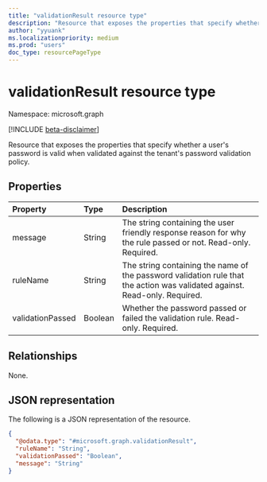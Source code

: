 ```yaml
---
title: "validationResult resource type"
description: "Resource that exposes the properties that specify whether a user's password is valid when validated against the tenant's password validation policy."
author: "yyuank"
ms.localizationpriority: medium
ms.prod: "users"
doc_type: resourcePageType
---
```


# validationResult resource type

Namespace: microsoft.graph

[!INCLUDE [beta-disclaimer](../../includes/beta-disclaimer.md)]

Resource that exposes the properties that specify whether a user's password is valid when validated against the tenant's password validation policy.

## Properties
|Property|Type|Description|
|:---|:---|:---|
|message|String| The string containing the user friendly response reason for why the rule passed or not. Read-only. Required. |
|ruleName|String| The string containing the name of the password validation rule that the action was validated against. Read-only. Required. |
|validationPassed|Boolean| Whether the password passed or failed the validation rule. Read-only. Required.|

## Relationships
None.

## JSON representation
The following is a JSON representation of the resource.
<!-- {
  "blockType": "resource",
  "@odata.type": "microsoft.graph.validationResult"
}
-->
``` json
{
  "@odata.type": "#microsoft.graph.validationResult",
  "ruleName": "String",
  "validationPassed": "Boolean",
  "message": "String"
}
```


